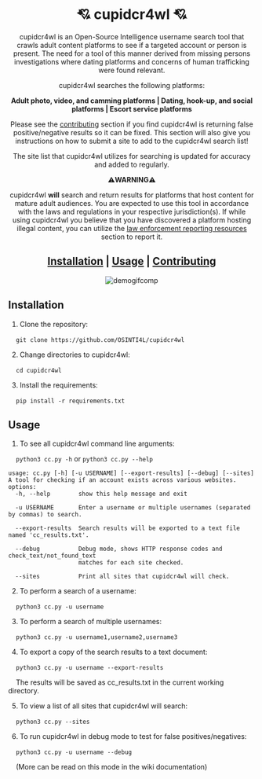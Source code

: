 <div align="center">

# 💘 cupidcr4wl 💘
cupidcr4wl is an Open-Source Intelligence username search tool that crawls adult content platforms to see if a targeted account or person is present. The need for a tool of this manner derived from missing persons investigations where dating platforms and concerns of human trafficking were found relevant.

cupidcr4wl searches the following platforms:

**Adult photo, video, and camming platforms | Dating, hook-up, and social platforms | Escort service platforms**

Please see the [contributing](https://github.com/OSINTI4L/cupidcr4wl/blob/main/.github/CONTRIBUTING.md) section if you find cupidcr4wl is returning false positive/negative results so it can be fixed. This section will also give you instructions on how to submit a site to add to the cupidcr4wl search list!


The site list that cupidcr4wl utilizes for searching is updated for accuracy and added to regularly.

⚠️**WARNING**⚠️ 

cupidcr4wl **will** search and return results for platforms that host content for mature adult audiences. You are expected to use this tool in accordance with the laws and regulations in your respective jurisdiction(s). If while using cupidcr4wl you believe that you have discovered a platform hosting illegal content, you can utilize the [law enforcement reporting resources](https://github.com/OSINTI4L/cupidcr4wl/blob/main/LEReportingResources.md) section to report it.

## [Installation](#installation) | [Usage](#usage) | [Contributing](https://github.com/OSINTI4L/cupidcr4wl/blob/main/.github/CONTRIBUTING.md)

![demogifcomp](https://github.com/user-attachments/assets/e2853512-6fae-4b01-a173-b25995a2de69)

</div>

## Installation

1) Clone the repository:

&nbsp;&nbsp;&nbsp;&nbsp;```git clone https://github.com/OSINTI4L/cupidcr4wl```


2) Change directories to cupidcr4wl:

&nbsp;&nbsp;&nbsp;&nbsp;```cd cupidcr4wl```


3) Install the requirements:

&nbsp;&nbsp;&nbsp;&nbsp;```pip install -r requirements.txt```

## Usage
1) To see all cupidcr4wl command line arguments:

&nbsp;&nbsp;&nbsp;&nbsp;```python3 cc.py -h``` or ```python3 cc.py --help```

```
usage: cc.py [-h] [-u USERNAME] [--export-results] [--debug] [--sites]
A tool for checking if an account exists across various websites.
options:
  -h, --help        show this help message and exit
                    
  -u USERNAME       Enter a username or multiple usernames (separated by commas) to search.
                    
  --export-results  Search results will be exported to a text file named 'cc_results.txt'.
                    
  --debug           Debug mode, shows HTTP response codes and check_text/not_found_text
                    matches for each site checked.
                    
  --sites           Print all sites that cupidcr4wl will check.
```
2) To perform a search of a username:

&nbsp;&nbsp;&nbsp;&nbsp;```python3 cc.py -u username```

3) To perform a search of multiple usernames:

&nbsp;&nbsp;&nbsp;&nbsp;```python3 cc.py -u username1,username2,username3```

4) To export a copy of the search results to a text document:

&nbsp;&nbsp;&nbsp;&nbsp;```python3 cc.py -u username --export-results```

&nbsp;&nbsp;&nbsp;&nbsp;The results will be saved as cc_results.txt in the current working directory.

5) To view a list of all sites that cupidcr4wl will search:

&nbsp;&nbsp;&nbsp;&nbsp;```python3 cc.py --sites```

6) To run cupidcr4wl in debug mode to test for false positives/negatives:

&nbsp;&nbsp;&nbsp;&nbsp;```python3 cc.py -u username --debug```

&nbsp;&nbsp;&nbsp;&nbsp;(More can be read on this mode in the wiki documentation)
